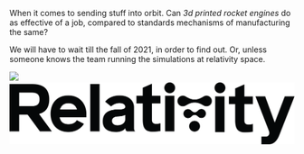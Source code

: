 When it comes to sending stuff into orbit. Can *3d printed rocket engines* do as effective of a job, compared to standards mechanisms of manufacturing the same?

We will have to wait till the fall of 2021, in order to find out. Or, unless someone knows the team running the simulations at relativity space. 

<img src="/assets/images/Relativity-stargate.png">

<img src="/assets/images/Relativity-space-logo.png">
